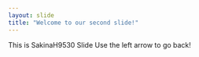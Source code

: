 ```yaml
---
layout: slide
title: "Welcome to our second slide!"
---
```

This is SakinaH9530 Slide
Use the left arrow to go back!